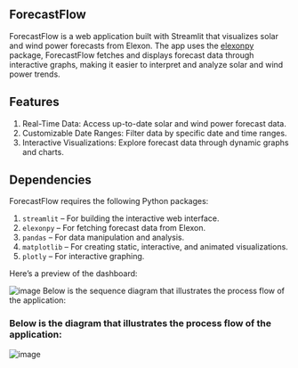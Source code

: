 ## ForecastFlow

ForecastFlow is a web application built with Streamlit that visualizes solar and wind power forecasts from Elexon. The app uses the [elexonpy](https://pypi.org/project/elexonpy/) package, ForecastFlow fetches and displays forecast data through interactive graphs, making it easier to interpret and analyze solar and wind power trends.

## Features
1. Real-Time Data: Access up-to-date solar and wind power forecast data.
2. Customizable Date Ranges: Filter data by specific date and time ranges.
3. Interactive Visualizations: Explore forecast data through dynamic graphs and charts.

## Dependencies

ForecastFlow requires the following Python packages:

1. `streamlit` – For building the interactive web interface.
2. `elexonpy` – For fetching forecast data from Elexon.
3. `pandas` – For data manipulation and analysis.
4. `matplotlib` – For creating static, interactive, and animated visualizations.
5. `plotly` – For interactive graphing.

Here’s a preview of the dashboard: 

![image](https://github.com/user-attachments/assets/3f4b1dfd-af3e-4e70-a05c-21d1feb6546f) Below is the sequence diagram that illustrates the process flow of the application:


### Below is the diagram that illustrates the process flow of the application:

![image](https://github.com/user-attachments/assets/5bece05e-a2dc-4231-8915-419e79436472)


